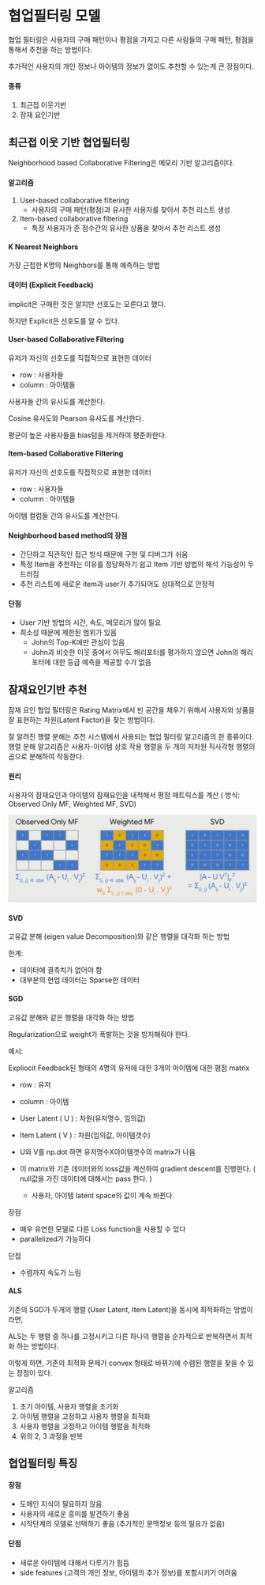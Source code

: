 # 협업필터링 모델

협업 필터링은 사용자의 구매 패턴이나 평점을 가지고 다른 사람들의 구매 패턴, 평점을 통해서 추천을 하는 방법이다.

추가적인 사용자의 개인 정보나 아이템의 정보가 없이도 추천할 수 있는게 큰 장점이다.

#### 종류

1. 최근접 이웃기반
2. 잠재 요인기반





## 최근접 이웃 기반 협업필터링

Neighborhood based Collaborative Filtering은 메모리 기반 알고리즘이다.



#### 알고리즘

1. User-based collaborative filtering
   - 사용자의 구매 패턴(평점)과 유사한 사용자를 찾아서 추천 리스트 생성
2. Item-based collaborative filtering
   - 특정 사용자가 준 점수간의 유사한 상품을 찾아서 추천 리스트 생성



#### K Nearest Neighbors

가장 근접한 K명의 Neighbors를 통해 예측하는 방법





#### 데이터 (Explicit Feedback)

implicit은 구매한 것은 알지만 선호도는 모른다고 했다.

하지만 Explicit은 선호도를 알 수 있다.



#### User-based Collaborative Filtering

유저가 자신의 선호도를 직접적으로 표현한 데이터

- row : 사용자들
- column : 아이템들

사용자들 간의 유사도를 계산한다.

Cosine 유사도와 Pearson 유사도를 계산한다.



평균이 높은 사용자들을 bias텀을 제거하여 평준화한다.



#### Item-based Collaborative Filtering

유저가 자신의 선호도를 직접적으로 표현한 데이터

- row : 사용자들
- column : 아이템들

아이템 컬럼들 간의 유사도를 계산한다.







#### Neighborhood based method의 장점

- 간단하고 직관적인 접근 방식 때문에 구현 및 디버그가 쉬움
- 특정 Item을 추천하는 이유를 정당화하기 쉽고 Item 기반 방법의 해석 가능성이 두드러짐
- 추천 리스트에 새로운 item과 user가 추가되어도 상대적으로 안정적

#### 단점

- User 기반 방법의 시간, 속도, 메모리가 많이 필요
- 희소성 때문에 제한된 범위가 있음
  - John의 Top-K에만 관심이 있음
  - John과 비슷한 이웃 중에서 아무도 해리포터를 평가하지 않으면 John의 해리포터에 대한 등급 예측을 제공할 수가 없음





## 잠재요인기반 추천

잠재 요인 협업 필터링은 Rating Matrix에서 빈 공간을 채우기 위해서 사용자와 상품을 잘 표현하는 차원(Latent Factor)을 찾는 방법이다. 

잘 알려진 행렬 분해는 추천 시스템에서 사용되는 협업 필터링 알고리즘의 한 종류이다. 행렬 분해 알고리즘은 사용자-아이템 상호 작용 행렬을 두 개의 저차원 직사각형 행렬의 곱으로 분해하여 작동한다.



#### 원리

사용자의 잠재요인과 아이템의 잠재요인을 내적해서 평점 매트릭스를 계산 ( 방식: Observed Only MF, Weighted MF, SVD)

![image-20210304172330110](3_협업필터링기반추천.assets/image-20210304172330110.png)



#### SVD

고유값 분해 (eigen value Decomposition)와 같은 행렬을 대각화 하는 방법

한계:

- 데이터에 결측치가 없어야 함
- 대부분의 현업 데이터는 Sparse한 데이터



#### SGD

고유값 분해와 같은 행렬을 대각화 하는 방법

Regularization으로 weight가 폭발하는 것을 방지해줘야 한다.



예시:

Expliocit Feedback된 형태의 4명의 유저에 대한 3개의 아이템에 대한 평점 matrix

- row : 유저

- column : 아이템
- User Latent ( U ) : 차원(유저명수, 임의값)
- Item Latent ( V ) : 차원(임의값, 아이템갯수)
- U와 V를 np.dot 하면 유저명수X아이템갯수의 matrix가 나옴
- 이 matrix와 기존 데이터와의 loss값을 계산하여 gradient descent를 진행한다. ( null값을 가진 데이터에 대해서는 pass 한다. ) 
  - 사용자, 아이템 latent space의 값이 계속 바뀐다.



장점

- 매우 유연한 모델로 다른 Loss function을 사용할 수 있다
- parallelized가 가능하다

단점

- 수렴까지 속도가 느림





#### ALS

기존의 SGD가 두개의 행렬 (User Latent, Item Latent)을 동시에 최적화하는 방법이라면, 

ALS는 두 행렬 중 하나를 고정시키고 다른 하나의 행렬을 순차적으로 반복하면서 최적화 하는 방법이다.

이렇게 하면, 기존의 최적화 문제가 convex 형태로 바뀌기에 수렴된 행렬을 찾을 수 있는 장점이 있다.



알고리즘

1. 초기 아이템, 사용자 행렬을 초기화
2. 아이템 행렬을 고정하고 사용자 행렬을 최적화
3. 사용자 행렬을 고정하고 아이템 행렬을 최적화
4. 위의 2, 3 과정을 반복







## 협업필터링 특징

#### 장점

- 도메인 지식이 필요하지 않음
- 사용자의 새로운 흥미를 발견하기 좋음
- 시작단계의 모델로 선택하기 좋음 (추가적인 문맥정보 등의 필요가 없음)

#### 단점

- 새로운 아이템에 대해서 다루기가 힘듬
- side features (고객의 개인 정보, 아이템의 추가 정보)를 포함시키기 어려움











